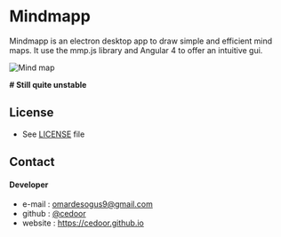 # Mindmapp

Mindmapp is an electron desktop app to draw simple and efficient mind maps.
It use the mmp.js library and Angular 4 to offer an intuitive gui.

![Mind map](https://raw.githubusercontent.com/Mindmapp/mindmapp/master/src/assets/map.png)

**# Still quite unstable**

## License
* See [LICENSE](https://github.com/mindmapp/mindmapp/blob/master/LICENSE.md) file

## Contact
#### Developer
* e-mail : omardesogus9@gmail.com
* github : [@cedoor](https://github.com/cedoor)
* website : https://cedoor.github.io
